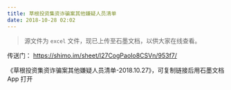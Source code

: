 ```yaml
---
title: 草根投资集资诈骗案其他嫌疑人员清单
date: 2018-10-28 02:02
---
```


>   源文件为 `excel` 文件，现已上传至石墨文档，以供大家在线查看。

传送门： https://shimo.im/sheet/l27CogPaoIo8CSVn/953f7/ 

《草根投资集资诈骗案其他嫌疑人员清单-2018.10.27》，可复制链接后用石墨文档 App 打开